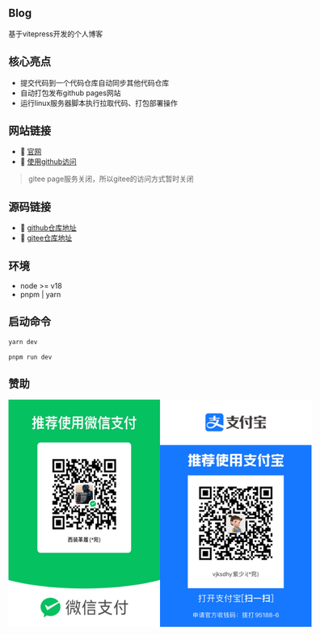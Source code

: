 ## Blog
基于vitepress开发的个人博客

## 核心亮点

* 提交代码到一个代码仓库自动同步其他代码仓库
* 自动打包发布github pages网站
* 运行linux服务器脚本执行拉取代码、打包部署操作

## 网站链接

- :car: [官网](http://www.jwblog.cn)
- :car: [使用github访问](https://jiangwan1773.github.io/blog/)
> gitee page服务关闭，所以gitee的访问方式暂时关闭

## 源码链接

- :beginner: [github仓库地址](https://github.com/jiangwan1773/blog)
- :beginner: [gitee仓库地址](https://gitee.com/jiangwan1773/blog)

## 环境

- node >= v18
- pnpm | yarn

## 启动命令

```yarn
yarn dev
```

```pnpm
pnpm run dev
```

## 赞助
<div style="display: flex">
    <img src="./docs/public/image/wechat.png" alt="微信赞助" width="300" height="450" />
    <img src="./docs/public/image/zhifubao.png" alt="支付宝赞助" width="300" height="450" />
</div>